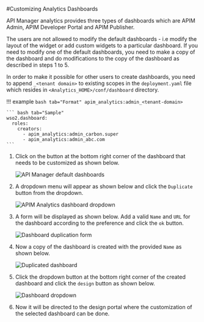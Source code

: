 #Customizing Analytics Dashboards

API Manager analytics provides three types of dashboards which are APIM Admin, APIM Developer Portal and APIM Publisher.

The users are not allowed to modify the default dashboards - i.e modify the layout of the widget or add custom widgets to a particular dashboard. If you need to modify one of the default dashboards, you need to make a copy of the dashboard and do modifications to the copy of the dashboard as described in steps 1 to 5.

In order to make it possible for other users to create dashboards, you need to append `_<tenant domain>` to existing scopes in the `deployment.yaml` file which resides in `<Analytics_HOME>/conf/dashboard` directory. 

!!! example
    ``` bash tab="Format"
    apim_analytics:admin_<tenant-domain>
    ```

    ``` bash tab="Sample"
    wso2.dashboard:
      roles:
        creators:
          - apim_analytics:admin_carbon.super 
          - apim_analytics:admin_abc.com
    ```

1.  Click on the button at the bottom right corner of the dashboard that needs to be customized as shown below.

    ![API Manager default dashboards]({{base_path}}/assets/img/learn/apim-analytics-default-dashboards.png)
    
2.  A dropdown menu will appear as shown below and click the `Duplicate` button from the dropdown.
    
    ![APIM Analytics dashboard dropdown]({{base_path}}/assets/img/learn/apim-analytics-dashboard-dropdown.png)
    
3.  A form will be displayed as shown below. Add a valid `Name` and `URL` for the dashboard according to the preference and click the `ok` button.

    ![Dashboard duplication form]({{base_path}}/assets/img/learn/apim-analytics-dashboard-duplication-form.png)
    
4.  Now a copy of the dashboard is created with the provided `Name` as shown below.
    
    ![Duplicated dashboard]({{base_path}}/assets/img/learn/apim-analytics-duplicated-dashboard.png)
    
5.  Click the dropdown button at the bottom right corner of the created dashboard and click the `design` button as shown below.
    
    ![Dashboard dropdown]({{base_path}}/assets/img/learn/apim-analytics-design-dropdown.png)
    
6.  Now it will be directed to the design portal where the customization of the selected dashboard can be done.